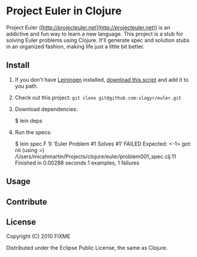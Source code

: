 # Project Euler in Clojure

Project Euler ([http://projecteuler.net](http://projecteuler.net)) is an addictive and fun way to learn a new language.  This project is a stub for solving Euler problems using Clojure.  It'll generate spec and solution stubs in an organized fashion, making life just a little bit better.

## Install

1. If you don't have [Leiningen](https://github.com/technomancy/leiningen) installed, [download this script](https://github.com/technomancy/leiningen/raw/stable/bin/lein) and add it to you path.
2. Check out this project: `git clone git@github.com:slagyr/euler.git`
3. Download dependencies: 

    $ lein deps

4. Run the specs:
	
    $ lein spec
    F
    1)
    'Euler Problem #1 Solves #1' FAILED
    Expected: <-1>
         got: nil (using =)
    /Users/micahmartin/Projects/clojure/euler/problem001_spec.clj:11
    Finished in 0.00288 seconds
    1 examples, 1 failures
	

## Usage

## Contribute

## License

Copyright (C) 2010 FIXME

Distributed under the Eclipse Public License, the same as Clojure.
